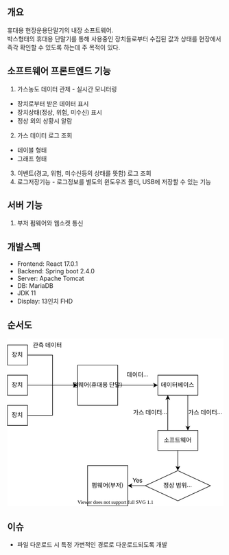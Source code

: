 개요
--------------------------
휴대용 현장운용단말기의 내장 소프트웨어.  
박스형태의 휴대용 단말기를 통해 사용중인 장치들로부터 수집된 값과 상태를 현장에서 즉각 확인할 수 있도록 하는데 주 목적이 있다.  

소프트웨어 프론트엔드 기능
-------------------------
1. 가스농도 데이터 관제 - 실시간 모니터링
  - 장치로부터 받은 데이터 표시
  - 장치상태(정상, 위험, 미수신) 표시
  - 정상 외의 상황시 알람
2. 가스 데이터 로그 조회
  - 테이블 형태
  - 그래프 형태
3. 이벤트(경고, 위험, 미수신등의 상태를 뜻함) 로그 조회
4. 로그저장기능 - 로그정보를 별도의 윈도우즈 폴더, USB에 저장할 수 있는 기능

서버 기능
---------------------------
1. 부저 펌웨어와 웹소켓 통신

개발스펙
--------------------------
- Frontend: React 17.0.1
- Backend: Spring boot 2.4.0
- Server: Apache Tomcat
- DB: MariaDB 
- JDK 11
- Display: 13인치 FHD

순서도
-------------------------
![structure](./document/svg/flow_chart.svg)

이슈
-------------------------
- 파일 다운로드 시 특정 가변적인 경로로 다운로드되도록 개발

